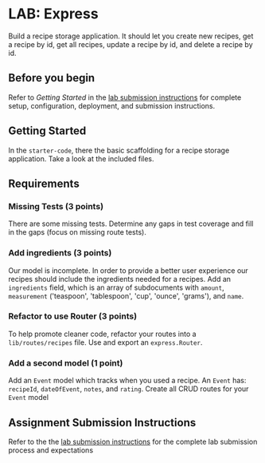 # LAB: Express

Build a recipe storage application. It should let you create new recipes, get a recipe by id,
get all recipes, update a recipe by id, and delete a recipe by id.

## Before you begin

Refer to *Getting Started*  in the [lab submission instructions](../../../reference/submission-instructions/labs/README.md) for complete setup, configuration, deployment, and submission instructions.

## Getting Started

In the `starter-code`, there the basic scaffolding for a recipe storage application. Take a look at the included
files.

## Requirements

### Missing Tests (3 points)

There are some missing tests. Determine any gaps in test coverage and fill in the gaps (focus on missing route tests).

### Add ingredients (3 points)

Our model is incomplete. In order to provide a better user experience our recipes should include the ingredients
needed for a recipes. Add an `ingredients` field, which is an array of subdocuments with `amount`,
`measurement` ('teaspoon', 'tablespoon', 'cup', 'ounce', 'grams'), and `name`.

### Refactor to use Router (3 points)

To help promote cleaner code, refactor your routes into a `lib/routes/recipes` file. Use and export an
`express.Router`.

### Add a second model (1 point)

Add an `Event` model which tracks when you used a recipe. An `Event` has: `recipeId`, `dateOfEvent`,
`notes`, and `rating`. Create all CRUD routes for your `Event` model

## Assignment Submission Instructions
Refer to the the [lab submission instructions](../../../reference/submission-instructions/labs/README.md) for the complete lab submission process and expectations
